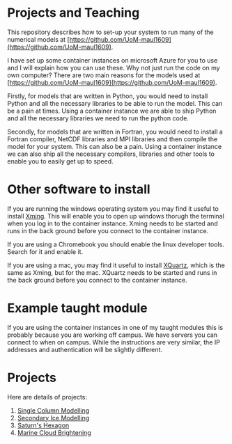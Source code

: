 # Projects and Teaching
This repository describes how to set-up your system to run many of the numerical models at [https://github.com/UoM-maul1609](https://github.com/UoM-maul1609).

I have set up some container instances on microsoft Azure for you to use and I will explain how you can use these. Why not just run the code on my own computer? There are two main reasons for the models used at [https://github.com/UoM-maul1609](https://github.com/UoM-maul1609). 

Firstly, for models that are written in Python, you would need to install Python and all the necessary libraries to be able to run the model. This can be a pain at times. Using a container instance we are able to ship Python and all the necessary libraries we need to run the python code.  

Secondly, for models that are written in Fortran, you would need to install a Fortran compiler, NetCDF libraries and MPI libraries and then compile the model for your system. This can also be a pain. Using a container instance we can also ship all the necessary compilers, libraries and other tools to enable you to easily get up to speed. 

# Other software to install

If you are running the windows operating system you may find it useful to install [Xming](https://sourceforge.net/projects/xming/). This will enable you to open up windows thorugh the terminal when you log in to the container instance. Xming needs to be started and runs in the back ground before you connect to the container instance.


If you are using a Chromebook you should enable the linux developer tools. Search for it and enable it.

If you are using a mac, you may find it useful to install [XQuartz](https://www.xquartz.org), which is the same as Xming, but for the mac. XQuartz needs to be started and runs in the back ground before you connect to the container instance.


# Example taught module
If you are using the container instances in one of my taught modules this is probably because you are working off campus. We have servers you can connect to when on campus. While the instructions are very similar, the IP addresses and authentication will be slightly different. 

# Projects
Here are details of projects:
 
1. [Single Column Modelling](scm-precipitation-modelling/)
2. [Secondary Ice Modelling](parcel-modelling/)
3. [Saturn's Hexagon](saturn-hexagon-modelling/)
4. [Marine Cloud Brightening](mcb-modelling/)

